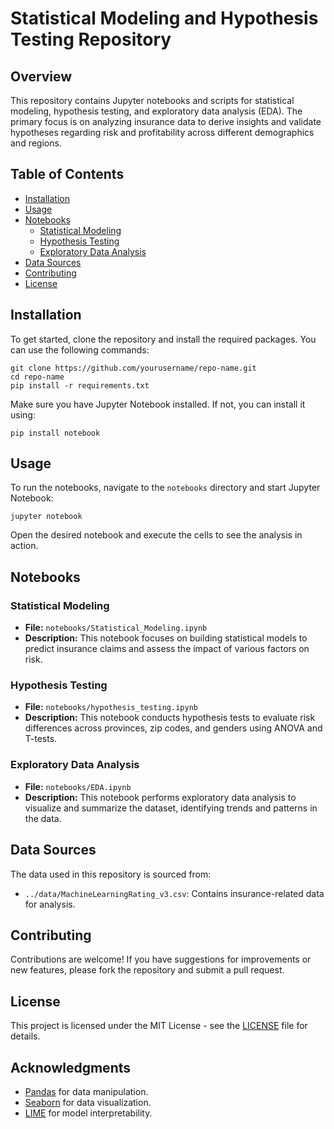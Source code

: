 # Statistical Modeling and Hypothesis Testing Repository

## Overview

This repository contains Jupyter notebooks and scripts for statistical modeling, hypothesis testing, and exploratory data analysis (EDA). The primary focus is on analyzing insurance data to derive insights and validate hypotheses regarding risk and profitability across different demographics and regions.

## Table of Contents

- [Installation](#installation)
- [Usage](#usage)
- [Notebooks](#notebooks)
  - [Statistical Modeling](#statistical-modeling)
  - [Hypothesis Testing](#hypothesis-testing)
  - [Exploratory Data Analysis](#exploratory-data-analysis)
- [Data Sources](#data-sources)
- [Contributing](#contributing)
- [License](#license)

## Installation

To get started, clone the repository and install the required packages. You can use the following commands:

```
git clone https://github.com/yourusername/repo-name.git
cd repo-name
pip install -r requirements.txt
```

Make sure you have Jupyter Notebook installed. If not, you can install it using:

```
pip install notebook
```

## Usage

To run the notebooks, navigate to the `notebooks` directory and start Jupyter Notebook:

```
jupyter notebook
```

Open the desired notebook and execute the cells to see the analysis in action.

## Notebooks

### Statistical Modeling

- **File:** `notebooks/Statistical_Modeling.ipynb`
- **Description:** This notebook focuses on building statistical models to predict insurance claims and assess the impact of various factors on risk.

### Hypothesis Testing

- **File:** `notebooks/hypothesis_testing.ipynb`
- **Description:** This notebook conducts hypothesis tests to evaluate risk differences across provinces, zip codes, and genders using ANOVA and T-tests.

### Exploratory Data Analysis

- **File:** `notebooks/EDA.ipynb`
- **Description:** This notebook performs exploratory data analysis to visualize and summarize the dataset, identifying trends and patterns in the data.

## Data Sources

The data used in this repository is sourced from:

- `../data/MachineLearningRating_v3.csv`: Contains insurance-related data for analysis.

## Contributing

Contributions are welcome! If you have suggestions for improvements or new features, please fork the repository and submit a pull request.

## License

This project is licensed under the MIT License - see the [LICENSE](LICENSE) file for details.

## Acknowledgments

- [Pandas](https://pandas.pydata.org/) for data manipulation.
- [Seaborn](https://seaborn.pydata.org/) for data visualization.
- [LIME](https://github.com/marcotcr/lime) for model interpretability.